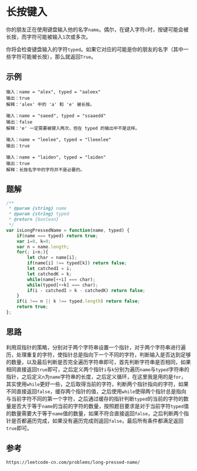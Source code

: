 # 长按键入
你的朋友正在使用键盘输入他的名字`name`。偶尔，在键入字符`c`时，按键可能会被长按，而字符可能被输入`1`次或多次。

你将会检查键盘输入的字符`typed`。如果它对应的可能是你的朋友的名字（其中一些字符可能被长按），那么就返回`True`。

## 示例

```
输入：name = "alex", typed = "aaleex"
输出：true
解释：'alex' 中的 'a' 和 'e' 被长按。
```

```
输入：name = "saeed", typed = "ssaaedd"
输出：false
解释：'e' 一定需要被键入两次，但在 typed 的输出中不是这样。
```

```
输入：name = "leelee", typed = "lleeelee"
输出：true
```

```
输入：name = "laiden", typed = "laiden"
输出：true
解释：长按名字中的字符并不是必要的。
```

## 题解

```javascript
/**
 * @param {string} name
 * @param {string} typed
 * @return {boolean}
 */
var isLongPressedName = function(name, typed) {
    if(name === typed) return true;
    var i=0, k=0;
    var n = name.length;
    for(; i<n;){
        let char = name[i];
        if(name[i] !== typed[k]) return false;
        let catchedI = i;
        let catchedK = k;
        while(name[++i] === char);
        while(typed[++k] === char);
        if(i - catchedI > k - catchedK) return false;
    }
    if(i !== n || k !== typed.length) return false;
    return true;
};
```

## 思路
利用双指针的策略，分别对于两个字符串设置一个指针，对于两个字符串进行遍历，处理重复的字符，使指针总是指向下一个不同的字符，判断输入是否达到足够的数量，以及最后判断是否完全遍历字符串即可，首先判断字符串是否相同，如果相同直接返回`true`即可，之后定义两个指针`i`与`k`分别为遍历`name`与`typed`字符串的指针，之后定义`n`为`name`字符串的长度，之后定义循环，在这里我是用的是`for`，其实使用`while`更好一些，之后取得当前的字符，判断两个指针指向的字符，如果不同直接返回`false`，缓存两个指针的值，之后使用`while`使得两个指针总是指向与当前字符不同的第一个字符，之后通过缓存的指针判断`typed`的当前的字符的数量是否大于等于`name`的当前的字符的数量，按照题目要求是对于当前字符`typed`值的数量需要大于等于`name`值的数量，如果不符合直接返回`false`，之后判断两个指针是否都遍历完成，如果没有遍历完成则返回`false`，最后所有条件都满足返回`true`即可。



## 参考

```
https://leetcode-cn.com/problems/long-pressed-name/
```
